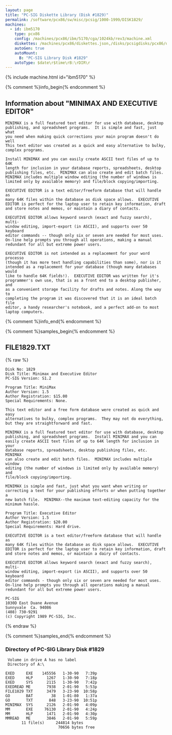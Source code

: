 ```yaml
---
layout: page
title: "PC-SIG Diskette Library (Disk #1829)"
permalink: /software/pcx86/sw/misc/pcsig/1000-1999/DISK1829/
machines:
  - id: ibm5170
    type: pcx86
    config: /machines/pcx86/ibm/5170/cga/1024kb/rev3/machine.xml
    diskettes: /machines/pcx86/diskettes.json,/disks/pcsigdisks/pcx86/diskettes.json
    autoGen: true
    autoMount:
      B: "PC-SIG Library Disk #1829"
    autoType: $date\r$time\rB:\rDIR\r
---
```


{% include machine.html id="ibm5170" %}

{% comment %}info_begin{% endcomment %}

## Information about "MINIMAX AND EXECUTIVE EDITOR"

    MINIMAX is a full featured text editor for use with database, desktop
    publishing, and spreadsheet programs.  It is simple and fast, just what
    you need when making quick corrections your main program doesn't do well
    This text editor was created as a quick and easy alternative to bulky,
    complex programs.
    
    Install MINIMAX and you can easily create ASCII text files of up to 64K
    length for inclusion in your database reports, spreadsheets, desktop
    publishing files, etc.  MINIMAX can also create and edit batch files.
    MINIMAX includes multiple window editing (the number of windows is
    limited only by available memory) and file/block copying/importing.
    
    EXECUTIVE EDITOR is a text editor/freeform database that will handle as
    many 64K files within the database as disk space allows.  EXECUTIVE
    EDITOR is perfect for the laptop user to retain key information, draft
    and store notes and memos, or maintain a diary of contacts.
    
    EXECUTIVE EDITOR allows keyword search (exact and fuzzy search), multi-
    window editing, import-export (in ASCII), and supports over 50 keyboard
    editor commands -- though only six or seven are needed for most uses.
    On-line help prompts you through all operations, making a manual
    redundant for all but extreme power users.
    
    EXECUTIVE EDITOR is not intended as a replacement for your word processo
    (though it has more text handling capabilities than some), nor is it
    intended as a replacement for your database (though many databases would
    like to handle 64K fields!).  EXECUTIVE EDITOR was written for it's
    programmer's own use, that is as a front end to a desktop publisher, and
    as a convenient storage facility for drafts and notes. Along the way to
    completing the program it was discovered that it is an ideal batch file
    editor, a handy researcher's notebook, and a perfect add-on to most
    laptop computers.
{% comment %}info_end{% endcomment %}

{% comment %}samples_begin{% endcomment %}

## FILE1829.TXT

{% raw %}
```
Disk No: 1829                                                           
Disk Title: Minimax and Executive Editor                                
PC-SIG Version: S1.2                                                    
                                                                        
Program Title: MiniMax                                                  
Author Version: 1.5                                                     
Author Registration: $15.00                                             
Special Requirements: None.                                             
                                                                        
This text editor and a free form database were created as quick and easy
alternatives to bulky, complex programs.  They may not do everything,   
but they are straightforward and fast.                                  
                                                                        
MINIMAX is a full featured text editor for use with database, desktop   
publishing, and spreadsheet programs.  Install MINIMAX and you can      
easily create ASCII text files of up to 64K length for inclusion in your
database reports, spreadsheets, desktop publishing files, etc.  MINIMAX 
can also create and edit batch files.  MINIMAX includes multiple window 
editing (the number of windows is limited only by available memory) and 
file/block copying/importing.                                           
                                                                        
MINIMAX is simple and fast, just what you want when writing or          
correcting a text for your publishing efforts or when putting together a
new batch file.  MINIMAX--the maximum text-editing capacity for the     
minimum hassle.                                                         
                                                                        
Program Title: Executive Editor                                         
Author Version: 1.5                                                     
Author Registration: $20.00                                             
Special Requirements: Hard drive.                                       
                                                                        
EXECUTIVE EDITOR is a text editor/freeform database that will handle as 
many 64K files within the database as disk space allows.  EXECUTIVE     
EDITOR is perfect for the laptop user to retain key information, draft  
and store notes and memos, or maintain a dairy of contacts.             
                                                                        
EXECUTIVE EDITOR allows keyword search (exact and fuzzy search), multi- 
window editing, import-export (in ASCII), and supports over 50 keyboard 
editor commands - though only six or seven are needed for most uses.    
On-line help prompts you through all operations making a manual         
redundant for all but extreme power users.                              
                                                                        
PC-SIG                                                                  
1030D East Duane Avenue                                                 
Sunnyvale  Ca. 94086                                                    
(408) 730-9291                                                          
(c) Copyright 1989 PC-SIG, Inc.                                         
```
{% endraw %}

{% comment %}samples_end{% endcomment %}

### Directory of PC-SIG Library Disk #1829

     Volume in drive A has no label
     Directory of A:\

    EXED     EXE    145556   1-30-90   7:39p
    EXED     HLP      1267   1-30-90   7:18p
    EXED     SYS      2115   1-30-90   7:42p
    EXEDREAD ME       7938   2-01-90   5:53p
    FILE1829 TXT      3479   3-23-90  10:58p
    GO       BAT        38   1-01-80   1:37a
    GO       TXT       848   3-23-90  10:51p
    MINIMAX  SYS      2126   2-01-90   4:09p
    MM       EXE     76130   2-01-90   4:24p
    MM       HLP      1471   2-01-90   4:30p
    MMREAD   ME       3846   2-01-90   5:59p
           11 file(s)     244814 bytes
                           70656 bytes free
